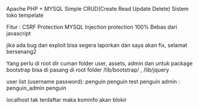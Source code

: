 Apache PHP + MYSQL Simple CRUD(Create Read Update Delete) Sistem toko tempelate

Fitur : 
CSRF Protection
MYSQL Injection protection
100% Bebas dari javascript

jika ada bug dan exploit bisa segera laporkan
dan saya akan fix, selamat bersenang2

Yang perlu di root dir cuman folder
user, assets, admin
dan untuk package bootstrap bisa di pasang
di root folder /lib/bootstrap/ , /lib/jquery

user list (username password):
penguin penguin
test penguin
admin :
penguin_admin penguin

localhost tak terdaftar maka kominfo akan blokir